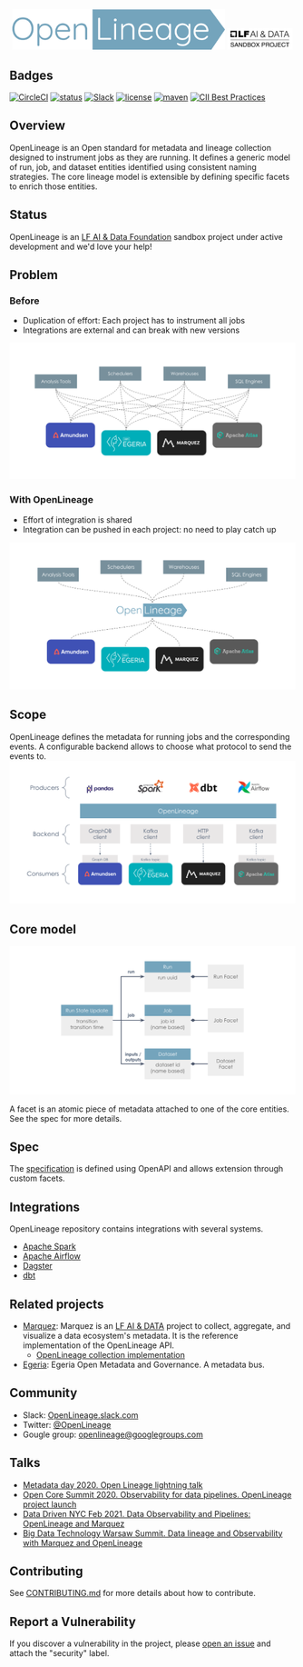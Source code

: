 <div align="center">
  <img src="./doc/openlineage-logo.png" width="375px" />
  <a href="https://lfaidata.foundation/projects">
      <img src="./doc/lfaidata-project-badge-sandbox-black.png" width="115px" />
  </a>
</div>

## Badges

[![CircleCI](https://circleci.com/gh/OpenLineage/OpenLineage/tree/main.svg?style=shield)](https://circleci.com/gh/OpenLineage/OpenLineage/tree/main)
[![status](https://img.shields.io/badge/status-active-brightgreen.svg)](#status)
[![Slack](https://img.shields.io/badge/slack-chat-blue.svg)](http://bit.ly/OpenLineageSlack)
[![license](https://img.shields.io/badge/license-Apache_2.0-blue.svg)](https://github.com/OpenLineage/OpenLineage/blob/main/LICENSE)
[![maven](https://img.shields.io/maven-central/v/io.openlineage/openlineage-java.svg)](https://search.maven.org/search?q=g:io.openlineage)
[![CII Best Practices](https://bestpractices.coreinfrastructure.org/projects/4888/badge)](https://bestpractices.coreinfrastructure.org/projects/4888)

## Overview
OpenLineage is an Open standard for metadata and lineage collection designed to instrument jobs as they are running.
It defines a generic model of run, job, and dataset entities identified using consistent naming strategies.
The core lineage model is extensible by defining specific facets to enrich those entities.

## Status

OpenLineage is an [LF AI & Data Foundation](https://lfaidata.foundation/projects/openlineage) sandbox project under active development and we'd love your help!

## Problem

### Before

- Duplication of effort: Each project has to instrument all jobs
- Integrations are external and can break with new versions

![Before OpenLineage](doc/before-ol.svg)

### With OpenLineage

- Effort of integration is shared
- Integration can be pushed in each project: no need to play catch up

![With OpenLineage](doc/with-ol.svg)

## Scope
OpenLineage defines the metadata for running jobs and the corresponding events.
A configurable backend allows to choose what protocol to send the events to.
 ![Scope](doc/scope.svg)

## Core model

 ![Model](doc/datamodel.svg)

 A facet is an atomic piece of metadata attached to one of the core entities.
 See the spec for more details.

## Spec
The [specification](spec/OpenLineage.md) is defined using OpenAPI and allows extension through custom facets.

## Integrations

OpenLineage repository contains integrations with several systems.

- [Apache Spark](https://github.com/OpenLineage/OpenLineage/tree/main/integration/spark)
- [Apache Airflow](https://github.com/OpenLineage/OpenLineage/tree/main/integration/airflow)
- [Dagster](https://github.com/OpenLineage/OpenLineage/tree/main/integration/dagster)
- [dbt](https://github.com/OpenLineage/OpenLineage/tree/main/integration/dbt)

## Related projects
- [Marquez](https://marquezproject.ai/): Marquez is an [LF AI & DATA](https://lfaidata.foundation/) project to collect, aggregate, and visualize a data ecosystem's metadata. It is the reference implementation of the OpenLineage API.
  - [OpenLineage collection implementation](https://github.com/MarquezProject/marquez/blob/main/api/src/main/java/marquez/api/OpenLineageResource.java)
- [Egeria](https://egeria.odpi.org/): Egeria Open Metadata and Governance. A metadata bus.

## Community
- Slack: [OpenLineage.slack.com](http://bit.ly/OpenLineageSlack)
- Twitter: [@OpenLineage](https://twitter.com/OpenLineage)
- Gougle group: [openlineage@googlegroups.com](https://groups.google.com/g/openlineage)

## Talks
 - [Metadata day 2020. Open Lineage lightning talk](https://www.youtube.com/watch?v=anlV5Er_BpM)
 - [Open Core Summit 2020. Observability for data pipelines. OpenLineage project launch](https://www.coss.community/coss/ocs-2020-breakout-julien-le-dem-3eh4)
 - [Data Driven NYC Feb 2021. Data Observability and Pipelines: OpenLineage and Marquez](https://mattturck.com/datakin/)
 - [Big Data Technology Warsaw Summit. Data lineage and Observability with Marquez and OpenLineage](https://conference.bigdatatechwarsaw.eu/julien-le-dem/)

## Contributing

See [CONTRIBUTING.md](https://github.com/OpenLineage/OpenLineage/blob/main/CONTRIBUTING.md) for more details about how to contribute.

## Report a Vulnerability

If you discover a vulnerability in the project, please [open an issue](https://github.com/OpenLineage/OpenLineage/issues/new/choose) and attach the "security" label.